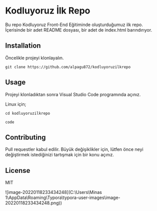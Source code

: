 # Kodluyoruz İlk Repo
Bu repo Kodluyoruz Front-End Eğitiminde oluşturduğumuz ilk repo. İçerisinde bir adet README dosyası, bir adet de index.html barındırıyor.



## Installation

Öncelikle projeyi klonlayalın.



`git clone https://github.com/alpagu872/kodluyoruzilkrepo`

## Usage

Projeyi klonladıktan sonra Visual Studio Code programında açınız.



Linux için;

`cd kodluyoruzilkrepo`

`code`



## Contributing

Pull requestler kabul edilir. Büyük değişiklikler için, lütfen önce neyi değiştirmek istediğinizi tartışmak için bir konu açınız.





## License

MIT



![image-20220118233434248](C:\Users\Minas 1\AppData\Roaming\Typora\typora-user-images\image-20220118233434248.png))

